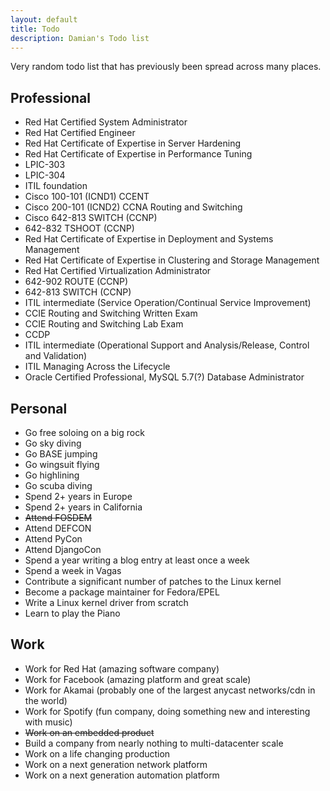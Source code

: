 ```yaml
---
layout: default
title: Todo
description: Damian's Todo list
---
```


Very random todo list that has previously been spread across many places.

Professional
------------
* Red Hat Certified System Administrator
* Red Hat Certified Engineer
* Red Hat Certificate of Expertise in Server Hardening
* Red Hat Certificate of Expertise in Performance Tuning
* LPIC-303
* LPIC-304
* ITIL foundation
* Cisco 100-101 (ICND1) CCENT
* Cisco 200-101 (ICND2) CCNA Routing and Switching
* Cisco 642-813 SWITCH (CCNP)
* 642-832 TSHOOT (CCNP)
* Red Hat Certificate of Expertise in Deployment and Systems Management
* Red Hat Certificate of Expertise in Clustering and Storage Management
* Red Hat Certified Virtualization Administrator
* 642-902 ROUTE (CCNP)
* 642-813 SWITCH (CCNP)
* ITIL intermediate (Service Operation/Continual Service Improvement)
* CCIE Routing and Switching Written Exam
* CCIE Routing and Switching Lab Exam
* CCDP
* ITIL intermediate (Operational Support and Analysis/Release, Control and Validation)
* ITIL Managing Across the Lifecycle
* Oracle Certified Professional, MySQL 5.7(?) Database Administrator

Personal
--------
* Go free soloing on a big rock
* Go sky diving
* Go BASE jumping
* Go wingsuit flying
* Go highlining
* Go scuba diving
* Spend 2+ years in Europe
* Spend 2+ years in California
* ~~Attend FOSDEM~~
* Attend DEFCON
* Attend PyCon
* Attend DjangoCon
* Spend a year writing a blog entry at least once a week
* Spend a week in Vagas
* Contribute a significant number of patches to the Linux kernel
* Become a package maintainer for Fedora/EPEL
* Write a Linux kernel driver from scratch
* Learn to play the Piano

Work
----
* Work for Red Hat (amazing software company)
* Work for Facebook (amazing platform and great scale)
* Work for Akamai (probably one of the largest anycast networks/cdn in the world)
* Work for Spotify (fun company, doing something new and interesting with music)
* ~~Work on an embedded product~~
* Build a company from nearly nothing to multi-datacenter scale
* Work on a life changing production
* Work on a next generation network platform
* Work on a next generation automation platform

